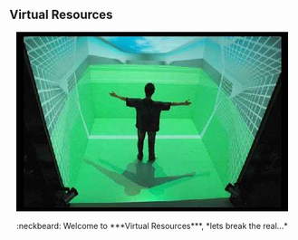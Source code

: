 Virtual Resources
-----------------

<p align="center">
  <img src="https://raw.githubusercontent.com/CreatorB/Virtual/master/img/welcome.jpg"/>
</p>
<p align="center">:neckbeard: Welcome to ***Virtual Resources***, *lets break the real...*</p>
